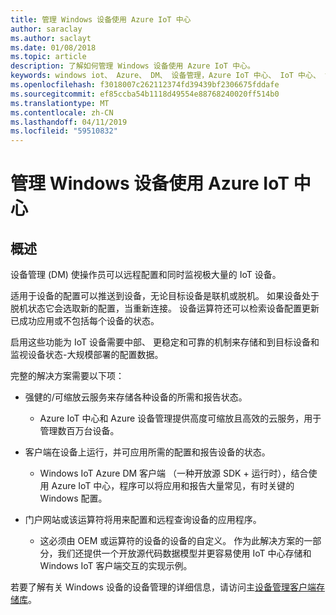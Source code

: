 ```yaml
---
title: 管理 Windows 设备使用 Azure IoT 中心
author: saraclay
ms.author: saclayt
ms.date: 01/08/2018
ms.topic: article
description: 了解如何管理 Windows 设备使用 Azure IoT 中心。
keywords: windows iot、 Azure、 DM、 设备管理，Azure IoT 中心、 IoT 中心、 设备运行状况
ms.openlocfilehash: f3018007c262112374fd39439bf2306675fddafe
ms.sourcegitcommit: ef85ccba54b1118d49554e88768240020ff514b0
ms.translationtype: MT
ms.contentlocale: zh-CN
ms.lasthandoff: 04/11/2019
ms.locfileid: "59510832"
---
```

# <a name="manage-your-windows-devices-with-the-azure-iot-hub"></a>管理 Windows 设备使用 Azure IoT 中心

## <a name="overview"></a>概述
设备管理 (DM) 使操作员可以远程配置和同时监视极大量的 IoT 设备。

适用于设备的配置可以推送到设备，无论目标设备是联机或脱机。 如果设备处于脱机状态它会选取新的配置，当重新连接。 设备运算符还可以检索设备配置更新已成功应用或不包括每个设备的状态。

启用这些功能为 IoT 设备需要中部、 更稳定和可靠的机制来存储和到目标设备和监视设备状态-大规模部署的配置数据。

完整的解决方案需要以下项：

* 强健的/可缩放云服务来存储各种设备的所需和报告状态。
  * Azure IoT 中心和 Azure 设备管理提供高度可缩放且高效的云服务，用于管理数百万台设备。

* 客户端在设备上运行，并可应用所需的配置和报告设备的状态。
  * Windows IoT Azure DM 客户端 （一种开放源 SDK + 运行时），结合使用 Azure IoT 中心，程序可以将应用和报告大量常见，有时关键的 Windows 配置。

* 门户网站或该运算符将用来配置和远程查询设备的应用程序。
  * 这必须由 OEM 或运算符的设备的设备的自定义。 作为此解决方案的一部分，我们还提供一个开放源代码数据模型并更容易使用 IoT 中心存储和 Windows IoT 客户端交互的实现示例。

若要了解有关 Windows 设备的设备管理的详细信息，请访问主[设备管理客户端存储库](https://github.com/ms-iot/iot-core-azure-dm-client/tree/master)。
